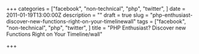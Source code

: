 +++
categories = ["facebook", "non-technical", "php", "twitter", ]
date = 2011-01-19T13:00:00Z
description = ""
draft = true
slug = "php-enthusiast-discover-new-functions-right-on-your-timelinewall"
tags = ["facebook", "non-technical", "php", "twitter", ]
title = "PHP Enthusiast? Discover new Functions Right on Your Timeline/wall"

+++




